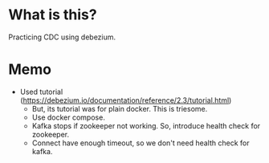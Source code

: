 # What is this?

Practicing CDC using debezium.

# Memo

- Used tutorial (https://debezium.io/documentation/reference/2.3/tutorial.html)
  - But, its tutorial was for plain docker. This is triesome.
  - Use docker compose.
  - Kafka stops if zookeeper not working. So, introduce health check for zookeeper.
  - Connect have enough timeout, so we don't need health check for kafka.
